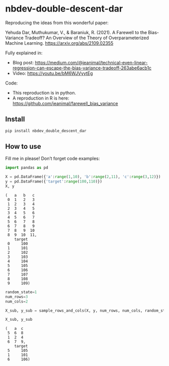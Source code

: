# nbdev-double-descent-dar


<!-- WARNING: THIS FILE WAS AUTOGENERATED! DO NOT EDIT! -->

Reproducing the ideas from this wonderful paper:

Yehuda Dar, Muthukumar, V., & Baraniuk, R. (2021). A Farewell to the
Bias-Variance Tradeoff? An Overview of the Theory of Overparameterized
Machine Learning. https://arxiv.org/abs/2109.02355

Fully explained in:

- Blog post:
  https://medium.com/@jeanimal/technical-even-linear-regression-can-escape-the-bias-variance-tradeoff-263abe6acb1c
- Video: https://youtu.be/bM6WJVyytEg

Code:

- This reproduction is in python.
- A reproduction in R is here:
  https://github.com/jeanimal/farewell_bias_variance

## Install

``` sh
pip install nbdev_double_descent_dar
```

## How to use

Fill me in please! Don’t forget code examples:

``` python
import pandas as pd
```

``` python
X = pd.DataFrame({'a':range(1,10), 'b':range(2,11), 'c':range(3,12)})
y = pd.DataFrame({'target':range(100,110)})
X, y
```

    (   a   b   c
     0  1   2   3
     1  2   3   4
     2  3   4   5
     3  4   5   6
     4  5   6   7
     5  6   7   8
     6  7   8   9
     7  8   9  10
     8  9  10  11,
        target
     0     100
     1     101
     2     102
     3     103
     4     104
     5     105
     6     106
     7     107
     8     108
     9     109)

``` python
random_state=1
num_rows=3
num_cols=2

X_sub, y_sub = sample_rows_and_cols(X, y, num_rows, num_cols, random_state=random_state, replace=False)
```

``` python
X_sub, y_sub
```

    (   a  c
     5  6  8
     1  2  4
     6  7  9,
        target
     5     105
     1     101
     6     106)
